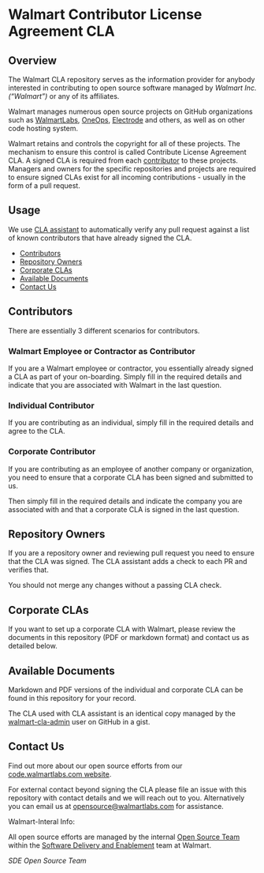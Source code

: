 # Walmart Contributor License Agreement CLA

## Overview

The Walmart CLA repository serves as the information provider
for anybody interested in contributing to open source software managed by
_Walmart Inc. (“Walmart”)_ or any of its affiliates.

Walmart manages numerous open source projects on GitHub organizations such as 
[WalmartLabs](https://github.com/walmartlabs), 
[OneOps](https://github.com/oneops), 
[Electrode](https://github.com/electrode-io) and others, as well as on other code
hosting system.

Walmart retains and controls the copyright for all of these projects.
The mechanism to ensure this control is called Contribute License Agreement CLA.
A signed CLA is required from each [contributor](#contributors) to these
projects. Managers and owners for the specific repositories and projects are
required to ensure signed CLAs exist for all incoming contributions - usually in
the form of a pull request.

## Usage

We use [CLA assistant](https://cla-assistant.io/) to automatically verify any
pull request against a list of known contributors that have already signed the
CLA.

- [Contributors](#contributors)
- [Repository Owners](#repository-owners)
- [Corporate CLAs](#corporate-clas)
- [Available Documents](#available-documents)
- [Contact Us](#contact)

## Contributors

There are essentially 3 different scenarios for contributors.

### Walmart Employee or Contractor as Contributor

If you are a Walmart employee or contractor, you essentially already signed a
CLA as part of your on-boarding. Simply fill in the required details and indicate
that you are associated with Walmart in the last question.

### Individual Contributor

If you are contributing as an individual, simply fill in the required details
and agree to the CLA.

### Corporate Contributor

If you are contributing as an employee of another company or organization, you
need to ensure that a corporate CLA has been signed and submitted to us.

Then simply fill in the required details and indicate the company you are
associated with and that a corporate CLA is signed in the last question.

## Repository Owners

If you are a repository owner and reviewing pull request you need to ensure that
the CLA was signed. The CLA assistant adds a check to each PR and verifies that.

You should not merge any changes without a passing CLA check.

## Corporate CLAs

If you want to set up a corporate CLA with Walmart, please review the documents in
this repository (PDF or markdown format) and contact us as detailed below.

## Available Documents

Markdown and PDF versions of the individual and corporate CLA can be found in
this repository for your record.

The CLA used with CLA assistant is an identical copy managed by the
[walmart-cla-admin](https://github.com/walmartlabs-cla-admin) user on GitHub in
a gist.


<a name="contact"/>

## Contact Us

Find out more about our open source efforts from our
[code.walmartlabs.com website](https://code.walmartlabs.com).

For external contact beyond signing the CLA please file an issue with this
repository with contact details and we will reach out to you. Alternatively you
can email us at
[opensource@walmartlabs.com](mailto:opensource@walmartlabs.com) for assistance.

Walmart-Interal Info:

All open source efforts are managed by the internal
[Open Source Team](https://sde.walmart.com/docs/open-source/index.html) within
the
[Software Delivery and Enablement](https://sde.walmart.com/) team at Walmart.


_SDE Open Source Team_


